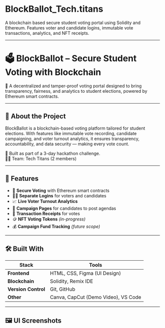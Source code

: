 # BlockBallot_Tech.titans
A blockchain based secure student voting portal using Solidity and Ethereum. Features voter and candidate logins, immutable vote transactions, analytics, and NFT receipts.

---

# 🗳️ BlockBallot – Secure Student Voting with Blockchain

🔐 A decentralized and tamper-proof voting portal designed to bring transparency, fairness, and analytics to student elections, powered by Ethereum smart contracts.

---

## 🚀 About the Project

BlockBallot is a blockchain-based voting platform tailored for student elections. With features like immutable vote recording, candidate campaigning, and voter turnout analytics, it ensures transparency, accountability, and data security — making every vote count.

🔧 Built as part of a 3-day hackathon challenge.  
👨‍💻 Team: Tech Titans (2 members)

---

## 🎯 Features

- 🔐 **Secure Voting** with Ethereum smart contracts  
- 🧑‍🎓 **Separate Logins** for voters and candidates  
- 📈 **Live Voter Turnout Analytics**  
- 📢 **Campaign Pages** for candidates to post agendas  
- 🧾 **Transaction Receipts** for votes  
- 🪙 **NFT Voting Tokens** *(in-progress)*  
- 💰 **Campaign Fund Tracking** *(future scope)*

---

## 🛠️ Built With

| Stack        | Tools                        |
|--------------|------------------------------|
| **Frontend** | HTML, CSS, Figma (UI Design) |
| **Blockchain** | Solidity, Remix IDE         |
| **Version Control** | Git, GitHub            |
| **Other** | Canva, CapCut (Demo Video), VS Code |

---

## 🖼️ UI Screenshots


